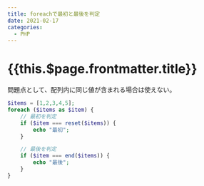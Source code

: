 ```yaml
---
title: foreachで最初と最後を判定
date: 2021-02-17
categories:
  - PHP
---
```


# {{this.$page.frontmatter.title}}

問題点として、配列内に同じ値が含まれる場合は使えない。

```php
$items = [1,2,3,4,5];
foreach ($items as $item) {
    // 最初を判定
    if ($item === reset($items)) {
        echo "最初";
    }

    // 最後を判定
    if ($item === end($items)) {
        echo "最後";
    }
}
```